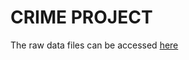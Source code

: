 CRIME PROJECT
=============

The raw data files can be accessed [here](https://www.fbi.gov/about-us/cjis/ucr/nibrs/2014/tables/main "Title")